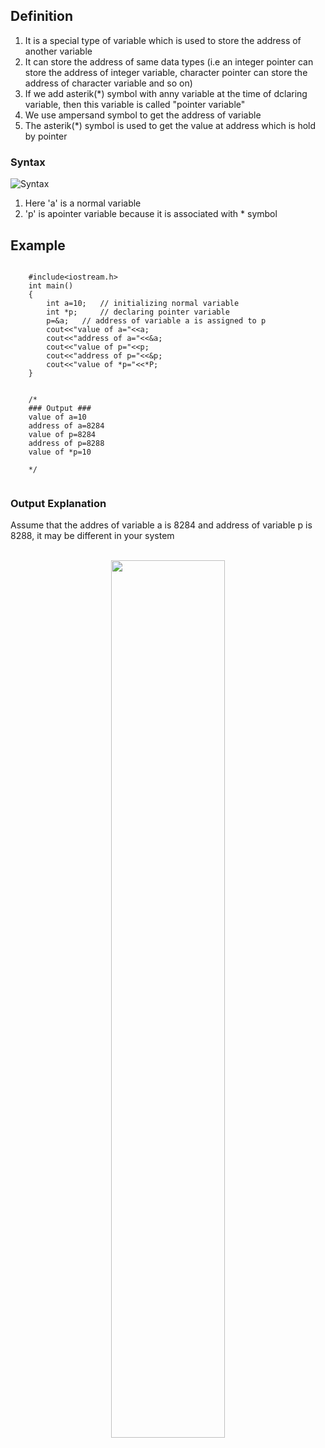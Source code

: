 ## Definition
1. It is a special type of variable which is used to store the address of another variable
2. It can store the address of same data types (i.e an integer pointer can store the address of integer variable, character pointer can store the address of character variable and so on)
3. If we add asterik(*) symbol with anny variable at the time of dclaring variable, then this variable is called "pointer variable"
4. We use ampersand symbol to get the address of variable
5. The asterik(*) symbol is used to get the value at address which is hold by pointer




### Syntax

![Syntax](../imgs/C++/img28.jpg)

1. Here 'a' is a normal variable
2. 'p' is apointer variable because it is associated with * symbol


## Example

```

    #include<iostream.h>
    int main()
    {
        int a=10; 	// initializing normal variable
        int *p; 	// declaring pointer variable
        p=&a; 	// address of variable a is assigned to p
        cout<<"value of a="<<a;
        cout<<"address of a="<<&a;
        cout<<"value of p="<<p;
        cout<<"address of p="<<&p;
        cout<<"value of *p="<<*P; 
    }


    /*
    ### Output ###
    value of a=10
    address of a=8284
    value of p=8284
    address of p=8288
    value of *p=10

    */


```

### Output Explanation
Assume that the addres of variable a is 8284 and address of variable p is 8288, it may be different in your system

<br>
<div align="center">
<img src="../imgs/C++/img29.jpg" height="60%" width="60%">
</div>
<br>
